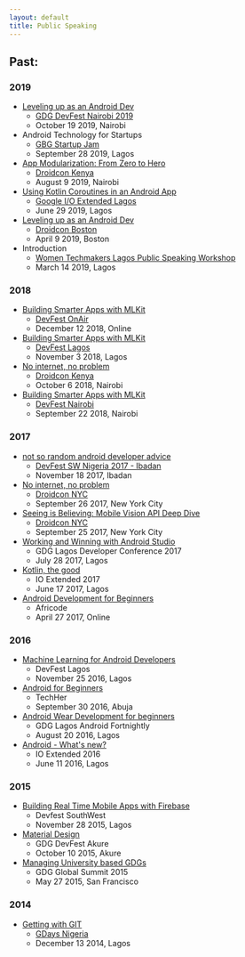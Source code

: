 ```yaml
---
layout: default
title: Public Speaking
---
```


<!---
## Upcoming
#- [Leveling up as an Android Dev](https://speakerdeck.com/moyheen/leveling-up-as-an-android-dev)
  - [GDG DevFest Nairobi 2019](https://devfest.gdgnairobi.com/)
  - October 19 2019, Nairobi
-->

## Past:
### 2019

- [Leveling up as an Android Dev](https://speakerdeck.com/moyheen/leveling-up-as-an-android-dev)
  - [GDG DevFest Nairobi 2019](https://devfest.gdgnairobi.com/)
  - October 19 2019, Nairobi
- Android Technology for Startups
  - [GBG Startup Jam](https://ikeja.gbgnigeria.org/events/startup-jam)
  - September 28 2019, Lagos
- [App Modularization: From Zero to Hero](https://speakerdeck.com/moyheen/app-modularization-from-zero-to-hero)
  - [Droidcon Kenya](https://droidcon.co.ke/)
  - August 9 2019, Nairobi
- [Using Kotlin Coroutines in an Android App](https://codelabs.developers.google.com/codelabs/kotlin-coroutines)
  - [Google I/O Extended Lagos](https://www.meetup.com/gdg-lagos/events/261679500/)
  - June 29 2019, Lagos
- [Leveling up as an Android Dev](https://speakerdeck.com/moyheen/leveling-up-as-an-android-dev)
  - [Droidcon Boston](https://droidcon-boston.com/)
  - April 9 2019, Boston
- Introduction
  - [Women Techmakers Lagos Public Speaking Workshop](https://meetup.com/gdg-lagos/events/259355009/)
  - March 14 2019, Lagos
   
### 2018
   
- [Building Smarter Apps with MLKit](https://speakerdeck.com/moyheen/building-smarter-apps-with-mlkit)
    - [DevFest OnAir](https://devfest.withgoogle.com/events/devfestonair18#schedule)
    - December 12  2018, Online
- [Building Smarter Apps with MLKit](https://speakerdeck.com/moyheen/building-smarter-apps-with-mlkit)
  - [DevFest Lagos](https://meetup.com/gdg-lagos/events/255085499/)
  - November 3 2018, Lagos
- [No internet, no problem](https://slideshare.net/AnnyceDavis/no-internet-no-problem)
  - [Droidcon Kenya](https://droidcon.co.ke/)
  - October 6 2018, Nairobi
- [Building Smarter Apps with MLKit](https://speakerdeck.com/moyheen/building-smarter-apps-with-mlkit)
  - [DevFest Nairobi](https://meetup.com/GDG-Nairobi/events/252860861/)
  - September 22 2018, Nairobi
  
### 2017  

- [not so random android developer advice](https://speakerdeck.com/moyheen/not-so-random-android-developer-advice)
  - [DevFest SW Nigeria 2017 - Ibadan](https://eventbrite.com/e/devfest-sw-nigeria-2017-ibadan-tickets-38816981637)
  - November 18 2017, Ibadan
- [No internet, no problem](https://slideshare.net/AnnyceDavis/no-internet-no-problem)
  - [Droidcon NYC](https://nyc.droidcon.com/)
  - September 26 2017, New York City
- [Seeing is Believing: Mobile Vision API Deep Dive](https://speakerdeck.com/moyheen/seeing-is-believing-mobile-vision-api-deep-dive)
  - [Droidcon NYC](https://nyc.droidcon.com/)
  - September 25 2017, New York City
- [Working and Winning with Android Studio](https://speakerdeck.com/moyheen/working-and-winning-with-android-studio)
  - GDG Lagos Developer Conference 2017
  - July 28 2017, Lagos
- [Kotlin, the good](https://speakerdeck.com/moyheen/kotlin-the-good-1)
  - IO Extended 2017
  - June 17 2017, Lagos
- [Android Development for Beginners](https://speakerdeck.com/moyheen/android-development-for-beginners)
  - Africode
  - April 27 2017, Online
  
### 2016
  
- [Machine Learning for Android Developers](https://speakerdeck.com/moyheen/machine-learning-for-android-developers)
  - DevFest Lagos
  - November 25 2016, Lagos
- [Android for Beginners](https://speakerdeck.com/moyheen/android-for-beginners)
  - TechHer
  - September 30 2016, Abuja
- [Android Wear Development for beginners](https://speakerdeck.com/moyheen/android-wear-development-for-beginners)
  - GDG Lagos Android Fortnightly
  - August 20 2016, Lagos
- [Android - What's new?](https://speakerdeck.com/moyheen/android-whats-new)
  - IO Extended 2016
  - June 11 2016, Lagos
  
### 2015
  
- [Building Real Time Mobile Apps with Firebase](https://speakerdeck.com/moyheen/devfest-southwest-nigeria-firebase)
  - Devfest SouthWest
  - November 28 2015, Lagos
- [Material Design](https://speakerdeck.com/moyheen/material-design)
  - GDG DevFest Akure
  - October 10 2015, Akure
- [Managing University based GDGs](https://speakerdeck.com/moyheen/managing-university-based-gdgs)
  - GDG Global Summit 2015
  - May 27 2015, San Francisco
  
### 2014
  
- [Getting with GIT](https://speakerdeck.com/moyheen/getting-with-git)
  - [GDays Nigeria](https://eventbrite.com/e/gdays-nigeria-2014-developer-track-tickets-14569863855)
  - December 13 2014, Lagos
